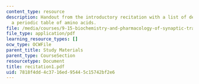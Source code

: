 ```yaml
---
content_type: resource
description: Handout from the introductory recitation with a list of definitions and
  a periodic table of amino acids.
file: /media/courses/9-15-biochemistry-and-pharmacology-of-synaptic-transmission-fall-2007/7818f4dd4c3716ed95445c15742bf2e6_recitation1.pdf
file_type: application/pdf
learning_resource_types: []
ocw_type: OCWFile
parent_title: Study Materials
parent_type: CourseSection
resourcetype: Document
title: recitation1.pdf
uid: 7818f4dd-4c37-16ed-9544-5c15742bf2e6
---
```

